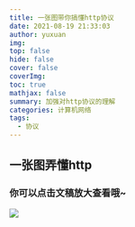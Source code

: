 ```yaml
---
title: 一张图带你搞懂http协议
date: 2021-08-19 21:33:03
author: yuxuan
img: 
top: false
hide: false
cover: false
coverImg: 
toc: true
mathjax: false
summary: 加强对http协议的理解
categories: 计算机网络
tags:
  - 协议
---
```


## 一张图弄懂http
### 你可以点击文稿放大查看哦~

![](https://image.fyxemmmm.cn/blog/images/http.jpg)